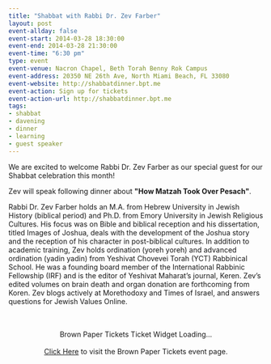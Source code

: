 ```yaml
---
title: "Shabbat with Rabbi Dr. Zev Farber"
layout: post
event-allday: false
event-start: 2014-03-28 18:30:00
event-end: 2014-03-28 21:30:00
event-time: "6:30 pm"
type: event
event-venue: Nacron Chapel, Beth Torah Benny Rok Campus
event-address: 20350 NE 26th Ave, North Miami Beach, FL 33080
event-website: http://shabbatdinner.bpt.me
event-action: Sign up for tickets
event-action-url: http://shabbatdinner.bpt.me
tags:
- shabbat
- davening
- dinner
- learning
- guest speaker
---
```


We are excited to welcome Rabbi Dr. Zev Farber as our special guest for our Shabbat celebration this month! 

Zev will speak following dinner about **"How Matzah Took Over Pesach"**.

Rabbi Dr. Zev Farber holds an M.A. from Hebrew University in Jewish History (biblical period) and Ph.D. from Emory University in Jewish Religious Cultures. His focus was on Bible and biblical reception and his dissertation, titled Images of Joshua, deals with the development of the Joshua story and the reception of his character in post-biblical cultures. In addition to academic training, Zev holds ordination (yoreh yoreh) and advanced ordination (yadin yadin) from Yeshivat Chovevei Torah (YCT) Rabbinical School. He was a founding board member of the International Rabbinic Fellowship (IRF) and is the editor of Yeshivat Maharat’s journal, Keren. Zev’s edited volumes on brain death and organ donation are forthcoming from Koren. Zev blogs actively at Morethodoxy and Times of Israel, and answers questions for Jewish Values Online.

<link rel="stylesheet" type="text/css" href="http://www.brownpapertickets.com/widget.css" /> <DIV ID="bpt_eventbody"><CENTER><BR><BR>Brown Paper Tickets Ticket Widget Loading...<BR><BR><A HREF="http://www.brownpapertickets.com/event/604871">Click Here</A> to visit the Brown Paper Tickets event page.</CENTER><BR><BR></DIV> <script src="http://www.brownpapertickets.com/eventwidget.js?event=604871&nodescription=1" type="text/javascript" language="javascript"></script> <script src="http://www.brownpapertickets.com/widget.js?event=604871" type="text/javascript" language="javascript"></script>

